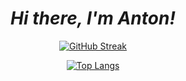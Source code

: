 <h1 align="center"><b><i> Hi there, I'm Anton! </i></b> </h1>



<!--
 <a href="your-python-URL">
    <img src="https://img.shields.io/badge/python-3670A0?style=for-the-badge&logo=python&logoColor=ffdd54" alt="Python Badge"/>
 </a>
  
<a href="your-javascript-URL">
    <img src="https://img.shields.io/badge/javascript-%23323330.svg?style=for-the-badge&logo=javascript&logoColor=%23F7DF1E" alt="JavaScript Badge"/>
  </a>
-->  

<div id="badges" align="center">

[![GitHub Streak](http://github-readme-streak-stats.herokuapp.com?user=tonytech83&theme=dark&background=000000)](https://git.io/streak-stats)

[![Top Langs](https://github-readme-stats.vercel.app/api/top-langs/?username=tonytech83&layout=compact&theme=vision-friendly-dark)](https://github.com/anuraghazra/github-readme-stats)
